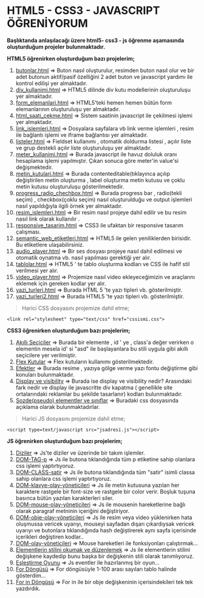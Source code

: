 # HTML5 - CSS3 - JAVASCRIPT ÖĞRENİYORUM
**Başlıktanda anlaşılacağı üzere html5- css3 - js öğrenme aşamasında oluşturduğum projeler bulunmaktadır.**

**HTML5  öğrenirken oluşturduğum bazı projelerim;**

 1. [butonlar.html](html/butonlar.html) => Buton nasıl oluşturulur, resimden buton nasıl olur ve bir adet butonun aktif/pasif özelliğini 2 adet buton ve javascript yardımı  ile kontrol edilişi yer almaktadır.
 2. [div_kullanimi.html](html/div_kullanimi.html) => HTML5 dilinde div kutu modellerinin oluşturuluşu yer almaktadır.
 3. [form_elemanlari.html](html/form_elemanlari.html) => HTML5'teki hemen hemen bütün form elemanlarının oluşturuluşu yer almaktadır.
 4. [html_saati_cekme.html](html/html_saati_cekme.html) => Sistem saatinin javascript ile çekilmesi işlemi yer almaktadır.
 5. [link_islemleri.html](html/link_islemleri.html) => Dosyalara sayfalara vb link verme işlemleri , resim ile bağlantı işlemi ve iframe bağlantısı yer almaktadır.
 6. [listeler.html](html/listeler.html) => Fieldset kullanımı , otomatik doldurma listesi , açılır liste ve grup destekli açılır liste oluşturuluşu yer almaktadır.
 7. [meter_kullanimi.html](html/meter_kullanimi.html) => Burada javascript ile havuz doluluk oranı hesaplama işlemi yapılmıştır. Çıkan sonuca göre meter'in value'si değişmektedir.
 8. [metin_kutulari.html](html/metinkutulari.html) => Burada contenteditable(tıklayınca açılıp değiştirilen metin oluşturma , label oluşturma metin kutusu ve çoklu metin kutusu oluşturuluşu gösterilmektedir.
 9. [progress_radio_chechbox.html](html/progress_radio_chechbox.html) => Burada progress bar , radio(tekli seçim) , checkbox(çoklu seçim) nasıl oluşturulduğu ve output işlemleri nasıl yapıldığıyla ilgili örnek yer almaktadır.
 10. [resim_islemleri.html](html/resimislemleri.html) => Bir resim nasıl projeye dahil edilir ve bu resim nasıl link olarak kullanılır .
 11. [responsive_tasarim.html](html/responsive_tasarim.html) => CSS3 ile ufaktan bir responsive tasarım çalışması.
 12. [semantic_web_etiketleri.html](html/semantic_web_etiketleri.html) => HTML5 ile gelen yeniliklerden birisidir. Bu etiketlere ulaşabilirsiniz.
 13. [audio_player.html](html/audio_player.html) => Bir ses dosyası projeye nasıl dahil edilmesi ve otomatik oynatma vb. nasıl yapılması gerektiği yer alır.
 14. [tablolar.html](html/tablolar.html) => HTML5 ' te tablo oluşturma kodları ve CSS ile hafif stil verilmesi yer alır.
 15. [video_player.html](html/video_player.html) => Projemize nasıl video ekleyeceğimizin ve araçlarını eklemek için gereken kodlar yer alır.
 16. [yazi_turleri.html](html/yazi_turlari.html) => Burada HTML 5 'te yazı tipleri vb. gösterilmiştir.
 17. [yazi_turleri2.html](html/yazi_turleri2.html) => Burada HTML5 'te yazı tipleri vb. gösterilmiştir.


> Harici CSS dosyasını projemize dahil etme;

    <link rel="stylesheet" type="text/css" href="cssismi.css">

 **CSS3  öğrenirken oluşturduğum bazı projelerim;**
 1. [Akıllı Seçiciler](css3/akilliseciciler) => Burada bir elemente ,  id ' ye , class'a değer verirken o elementin mesela id' si "asd" ile başlayanlara bu stili uygula gibi akıllı seçicilere yer verilmiştir.
 2. [Flex Kutular](css3/flexkutular.html) => Flex kutuların kullanımı gösterilmektedir.
 3. [Efektler](css3/efektler) => Burada resime , yazıya gölge verme yazı fontu değiştirme gibi konuları bulunmaktadır.
 4. [Display ve visibility](css3/reklam_kapatma.html) => Burada ise display ve visibility nedir?  Arasındaki fark nedir ve display ile javascritte div kapatma ( genellikle site ortalarındaki reklamlar bu şekilde tasarlanır) kodları bulunmaktadır.
 5. [Sozde(pseudo) elementler ve sınıflar](css3/sozde_pseudo) ⇒ Buradaki css dosyasında açıklama olarak bulunmaktadırlar.
 > Harici JS dosyasını projemize dahil etme;
 >
    <script type=text/javascript src="jsadresi.js"></script>

**JS  öğrenirken oluşturduğum bazı projelerim;**

 1. [Diziler](js/diziler.html) => Js'te diziler ve üzerinde bir takım işlemler.
 2. [DOM-TAG-p](js/DOM-TAG-p.html) => Js ile butona tıklandığında tüm p etiketine sahip olanlara css işlemi yaptırtıyoruz.
 3. [DOM-CLASS-satir](DOM-CLASS-satir.html) => Js ile butona tıklandığında tüm "satir" isimli classa sahip olanlara css işlemi yaptırtıyoruz.
 4. [DOM-klavye-olay-yöneticileri](js/DOM-klavye-olay-yoneticileri.html) => Js ile metin kutusuna yazılan her karaktere rastgele bir font-size ve rastgele bir color verir. Boşluk tuşuna basınca bütün yazılan karakterleri siler.
 5. [DOM-mouse-olay-yöneticileri](js%5CDOM-mouse-olay-yoneticileri.html) => Js ile mousenin hareketlerine bağlı olarak paragraf metninin içeriğini değiştiriyor.
 6. [DOM-obje-olay-yöneticileri](js%5CDOM-obje-olay-yoneticileri.html) => Js ile resim veya video yüklenirken hata oluşmussa vericek uyarıyı, mouseyi sayfadan dışarı çıkardıysak vericek uyarıyı ve butonlara tıklandığında hash değiştirerek aynı sayfa içerisinde içerikleri değiştiren kodlar..
 7. [DOM-olay-yöneticileri](js%5CDOM-olay-yoneticileri.html) => Mouse hareketleri ile fonksiyonları çalıştırmak...
 8. [Elementlerin stilini okumak ve düzenlemek](js%5Celementlerin_stilini_okumak_ve_duzenlemek.html) => Js ile elementlerin stilini değişkene kaydedip bunu başka bir değişkenin stili olarak tanımlıyoruz.
 9. [Eşleştirme Oyunu](js/eslestirme-oyunu) => Js eventler ile hazırlanmış bir oyun...
 10. [For Döngüsü](js/fordongusu.html)  => For döngüsüyle 1-100 arası sayıları tablo halinde gösterdim...
 11. [For in Döngüsü](js/for_in.html) => For in ile bir obje değişkeninin içerisindekileri tek tek yazdırdık.
